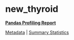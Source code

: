 # new_thyroid

[**Pandas Profiling Report**](https://epistasislab.github.io/pmlb/profile/new_thyroid.html)

[Metadata](metadata.yaml) | [Summary Statistics](summary_stats.tsv)

